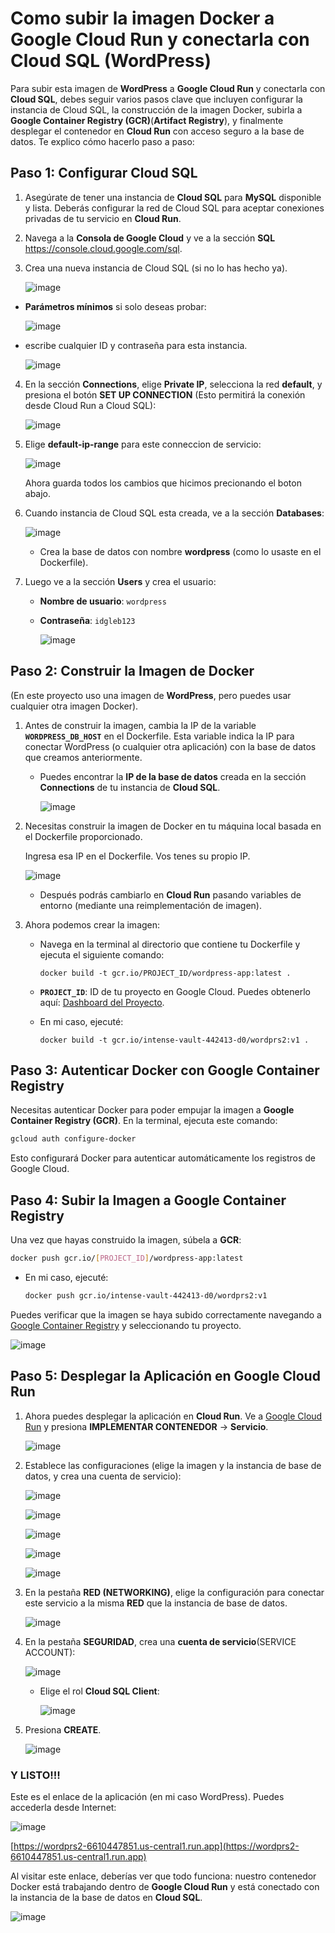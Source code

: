 # Como subir la imagen Docker a Google Cloud Run y conectarla con Cloud SQL (WordPress)

Para subir esta imagen de **WordPress** a **Google Cloud Run** y conectarla con **Cloud SQL**, debes seguir varios pasos clave que incluyen configurar la instancia de Cloud SQL, la construcción de la imagen Docker, subirla a **Google Container Registry (GCR)**(**Artifact Registry**), y finalmente desplegar el contenedor en **Cloud Run** con acceso seguro a la base de datos. Te explico cómo hacerlo paso a paso:

## Paso 1: Configurar Cloud SQL

1. Asegúrate de tener una instancia de **Cloud SQL** para **MySQL** disponible y lista. Deberás configurar la red de Cloud SQL para aceptar conexiones privadas de tu servicio en **Cloud Run**.
2. Navega a la **Consola de Google Cloud** y ve a la sección **SQL** https://console.cloud.google.com/sql.
3. Crea una nueva instancia de Cloud SQL (si no lo has hecho ya).
   
   ![image](https://github.com/user-attachments/assets/9ebbca3c-f2e3-464a-93d5-2b5a878b9ebb)
   
- **Parámetros mínimos** si solo deseas probar:
  
  ![image](https://github.com/user-attachments/assets/6094e171-2f39-490e-bf73-22ecabae7f6c)
  
- escribe cualquier ID y contraseña para esta instancia.
  
  ![image](https://github.com/user-attachments/assets/d7989ddb-0e2a-4a19-86bf-48fc1a88b250)

4. En la sección **Connections**, elige **Private IP**, selecciona la red **default**, y presiona el botón **SET UP CONNECTION** (Esto permitirá la conexión desde Cloud Run a Cloud SQL):
   
   ![image](https://github.com/user-attachments/assets/adf1a6e9-77c7-4684-8f16-69c48495db1d)

5. Elige **default-ip-range** para este conneccion de servicio:   
   
   ![image](https://github.com/user-attachments/assets/15d807f2-5d7c-4c1b-878e-5c91ee571f04)

   Ahora guarda todos los cambios que hicimos precionando el boton abajo.


6. Cuando instancia de Cloud SQL esta creada, ve a la sección **Databases**:

   ![image](https://github.com/user-attachments/assets/f6ca6042-c21e-4742-8d63-b64a2d55a29d)

   - Crea la base de datos con nombre **wordpress** (como lo usaste en el Dockerfile).
     
7. Luego ve a la sección **Users** y crea el usuario:
   - **Nombre de usuario**: `wordpress`
   - **Contraseña**: `idgleb123`

     ![image](https://github.com/user-attachments/assets/5397b603-f342-48a7-be0e-09d72456790d)


## Paso 2: Construir la Imagen de Docker

(En este proyecto uso una imagen de **WordPress**, pero puedes usar cualquier otra imagen Docker).

1. Antes de construir la imagen, cambia la IP de la variable **`WORDPRESS_DB_HOST`** en el Dockerfile. Esta variable indica la IP para conectar WordPress (o cualquier otra aplicación) con la base de datos que creamos anteriormente.
   
   - Puedes encontrar la **IP de la base de datos** creada en la sección **Connections** de tu instancia de **Cloud SQL**.

     ![image](https://github.com/user-attachments/assets/fa448ed1-636d-482c-9999-ce6dcf85b4a6)

2. Necesitas construir la imagen de Docker en tu máquina local basada en el Dockerfile proporcionado.
    
   Ingresa esa IP en el Dockerfile. Vos tenes su propio IP.

   ![image](https://github.com/user-attachments/assets/fd179f11-d8ef-4253-acf9-9b73ef43c99b)

   - Después podrás cambiarlo en **Cloud Run** pasando variables de entorno (mediante una reimplementación de imagen).
     
3. Ahora podemos crear la imagen:
   - Navega en la terminal al directorio que contiene tu Dockerfile y ejecuta el siguiente comando:
     ```
     docker build -t gcr.io/PROJECT_ID/wordpress-app:latest .
     ```
   - **`PROJECT_ID`**: ID de tu proyecto en Google Cloud. Puedes obtenerlo aquí: [Dashboard del Proyecto](https://console.cloud.google.com/projectselector2/home/dashboard?organizationId=0&supportedpurview=project).
     
   - En mi caso, ejecuté:
     ```
     docker build -t gcr.io/intense-vault-442413-d0/wordprs2:v1 .
     ```

## Paso 3: Autenticar Docker con Google Container Registry

Necesitas autenticar Docker para poder empujar la imagen a **Google Container Registry (GCR)**. En la terminal, ejecuta este comando:
```bash
gcloud auth configure-docker
```
Esto configurará Docker para autenticar automáticamente los registros de Google Cloud.

## Paso 4: Subir la Imagen a Google Container Registry

Una vez que hayas construido la imagen, súbela a **GCR**:
```bash
docker push gcr.io/[PROJECT_ID]/wordpress-app:latest
```
- En mi caso, ejecuté:
  ```bash
  docker push gcr.io/intense-vault-442413-d0/wordprs2:v1
  ```
Puedes verificar que la imagen se haya subido correctamente navegando a [Google Container Registry](https://console.cloud.google.com/gcr/images) y seleccionando tu proyecto.

![image](https://github.com/user-attachments/assets/08e814cd-7d5b-4203-9a82-62478ffb0c73)


## Paso 5: Desplegar la Aplicación en Google Cloud Run

1. Ahora puedes desplegar la aplicación en **Cloud Run**. Ve a [Google Cloud Run](https://console.cloud.google.com/run) y presiona **IMPLEMENTAR CONTENEDOR** → **Servicio**.

   ![image](https://github.com/user-attachments/assets/0bfb931b-9f3a-4c20-81c5-e1a38b83a4da)

2. Establece las configuraciones (elige la imagen y la instancia de base de datos, y crea una cuenta de servicio):

   ![image](https://github.com/user-attachments/assets/581a6ed8-1e91-46ad-9b99-b811f33dfdea)

   ![image](https://github.com/user-attachments/assets/61c78ca8-1e93-4b35-b58d-cdafc85b8566)

   ![image](https://github.com/user-attachments/assets/92771b9d-4ddd-49bf-8b32-da7a9728b285)

   ![image](https://github.com/user-attachments/assets/eba13140-d59a-46d2-8366-dae1a8c31dce)

   ![image](https://github.com/user-attachments/assets/7e7363a2-8ff9-411b-846a-b155e3a630e6)



3. En la pestaña **RED (NETWORKING)**, elige la configuración para conectar este servicio a la misma **RED** que la instancia de base de datos.

   ![image](https://github.com/user-attachments/assets/affd6bd4-f6d3-44c6-87eb-0e28f46c64f6)

4. En la pestaña **SEGURIDAD**, crea una **cuenta de servicio**(SERVICE ACCOUNT):

   ![image](https://github.com/user-attachments/assets/6acda1c9-1462-4897-b722-4c5b782413bb)

   - Elige el rol **Cloud SQL Client**:

     ![image](https://github.com/user-attachments/assets/84084f5e-b343-455e-b1f7-2fc11275003a)


5. Presiona **CREATE**.

   ![image](https://github.com/user-attachments/assets/6486182c-9201-4be9-98ce-41a27433ba24)


### Y LISTO!!!

Este es el enlace de la aplicación (en mi caso WordPress). Puedes accederla desde Internet:

![image](https://github.com/user-attachments/assets/3889647c-5edc-4878-b20e-a07bdb0c6302)



[https://wordprs2-6610447851.us-central1.run.app](https://wordprs2-6610447851.us-central1.run.app)

Al visitar este enlace, deberías ver que todo funciona: nuestro contenedor Docker está trabajando dentro de **Google Cloud Run** y está conectado con la instancia de la base de datos en **Cloud SQL**.

![image](https://github.com/user-attachments/assets/bf8731c6-f238-4b48-b716-caaa6b5f75c7)



